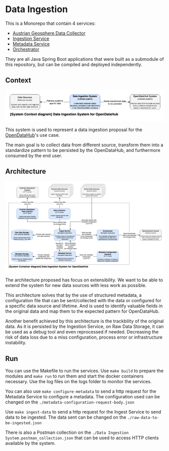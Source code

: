 # Data Ingestion

This is a Monorepo that contain 4 services:

* [Austrian Geosphere Data Collector](https://github.com/gfmota/data-ingestion-monorepo/tree/master/applications/austrian-geosphere-data-collector)
* [Ingestion Service](https://github.com/gfmota/data-ingestion-monorepo/tree/master/applications/ingest-service)
* [Metadata Service](https://github.com/gfmota/data-ingestion-monorepo/tree/master/applications/metadata-service)
* [Orchestrator](https://github.com/gfmota/data-ingestion-monorepo/tree/master/applications/orchestrator)

They are all Java Spring Boot applications that were built as a submodule of this repository, 
but can be compiled and deployed independently.


## Context

![Context](img/collector-consumer-CONTEXT.drawio.png)

This system is used to represent a data ingestion proposal for the [OpenDataHub](https://opendatahub.com/)'s use case.

The main goal is to collect data from different source, transform them into a standardize pattern to be persisted
by the OpenDataHub, and furthermore consumed by the end user.

## Architecture

![Containers diagram](img/collector-consumer-CONTAINERS.drawio.png)

The architecture proposed has focus on extensibility. We want to be able to extend the system for new data sources
with less work as possible.

This architecture solves that by the use of structured metadata, a configuration file that can be sent/collected 
with the data or configured for a specific data source and lifetime. And is used to identify valuable fields in the 
original data and map them to the expected pattern for OpenDataHub.

Another benefit achieved by this architecture is the trackbility of the original data. As it is persisted by the
Ingestion Service, on Raw Data Storage, it can be used as a debug tool and even reprocessed if needed. Decreasing
the risk of data loss due to a miss configuration, process error or infrastructure instability.

## Run

You can use the Makefile to run the services. Use `make build` to prepare the modules and `make run` to run them
and start the docker containers necessary. Use the log files on the logs folder to monitor the services.

You can also use `make configure-metadata` to send a http request for the Metadata Service to 
configure a metadata. The configuration used can be changed on the `./metadata-configuration-request-body.json`

Use `make ingest-data` to send a http request for the Ingest Service to send data to be ingested. 
The data sent can be changed on the `./raw-data-to-be-ingested.json`

There is also a Postman collection on the `./Data Ingestion System.postman_collection.json`
that can be used to access HTTP clients available by the system.